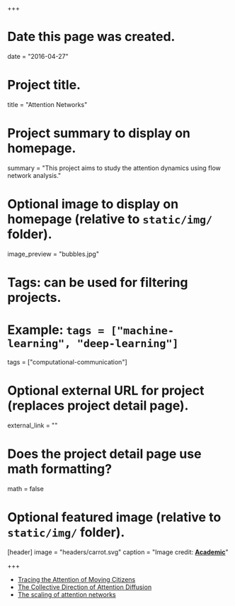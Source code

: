 +++
# Date this page was created.
date = "2016-04-27"

# Project title.
title = "Attention Networks"


# Project summary to display on homepage.
summary = "This project aims to study the attention dynamics using flow network analysis."

# Optional image to display on homepage (relative to `static/img/` folder).
image_preview = "bubbles.jpg"

# Tags: can be used for filtering projects.
# Example: `tags = ["machine-learning", "deep-learning"]`
tags = ["computational-communication"]

# Optional external URL for project (replaces project detail page).
external_link = ""

# Does the project detail page use math formatting?
math = false

# Optional featured image (relative to `static/img/` folder).
[header]
image = "headers/carrot.svg"
caption = "Image credit: [**Academic**](https://github.com/gcushen/hugo-academic/)"

+++


- [Tracing the Attention of Moving Citizens](/publication/tracing-attention/)
- [The Collective Direction of Attention Diffusion](/publication/collective-direction/)
- [The scaling of attention networks](/publication/scaling-networks)
